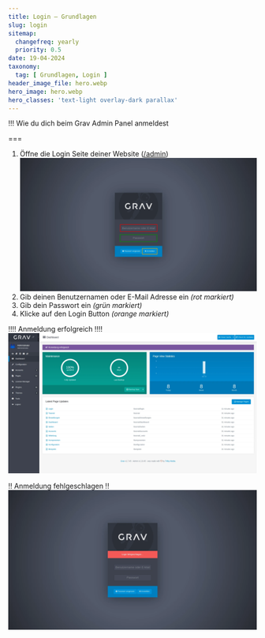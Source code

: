 ```yaml
---
title: Login – Grundlagen
slug: login
sitemap:
  changefreq: yearly
  priority: 0.5
date: 19-04-2024
taxonomy:
  tag: [ Grundlagen, Login ]
header_image_file: hero.webp
hero_image: hero.webp
hero_classes: 'text-light overlay-dark parallax'
---
```


!!! Wie du dich beim Grav Admin Panel anmeldest

===

1. Öffne die Login Seite deiner Website ([/admin](/admin))
  ![Screenshot Login Seite](login.webp?lightbox)
2. Gib deinen Benutzernamen oder E-Mail Adresse ein _(rot markiert)_
3. Gib dein Passwort ein _(grün markiert)_
4. Klicke auf den Login Button _(orange markiert)_

!!!! Anmeldung erfolgreich
!!!! ![Screenshot Dashboard](dashboard.webp?lightbox&classes=caption,caption-left "Wenn du die korrekten Anmeldedaten eingegeben hast, wirst du zum Dashboard weitergeleitet.")

!! Anmeldung fehlgeschlagen
!! ![Screenshot Login Fehlermeldung](login-error.webp?lightbox&classes=caption,caption-left "Falls du falsche Anmeldedaten eingegeben hast, wird dir eine Fehlermeldung angezeigt. Versuche es erneut.")
